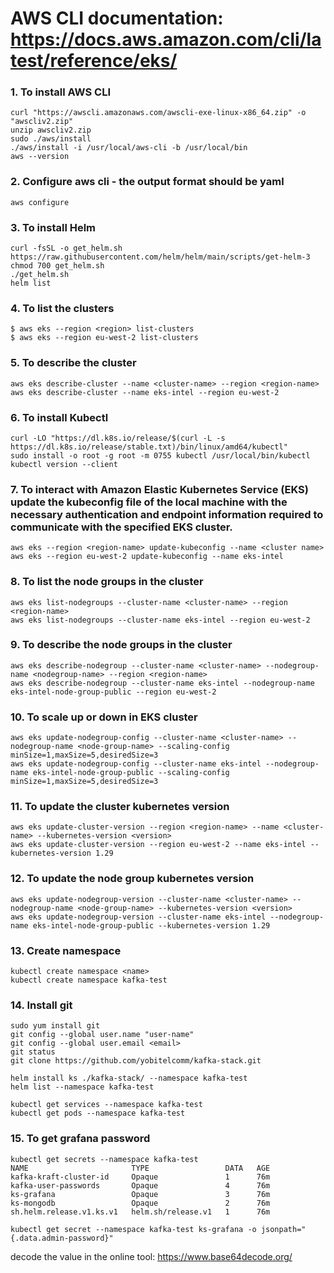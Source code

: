 # AWS CLI documentation: https://docs.aws.amazon.com/cli/latest/reference/eks/

### 1. To install AWS CLI
```
curl "https://awscli.amazonaws.com/awscli-exe-linux-x86_64.zip" -o "awscliv2.zip"
unzip awscliv2.zip
sudo ./aws/install
./aws/install -i /usr/local/aws-cli -b /usr/local/bin
aws --version
```
### 2. Configure aws cli - the output format should be yaml
```
aws configure
```

### 3. To install Helm
```
curl -fsSL -o get_helm.sh https://raw.githubusercontent.com/helm/helm/main/scripts/get-helm-3
chmod 700 get_helm.sh
./get_helm.sh
helm list
```

### 4. To list the clusters
```
$ aws eks --region <region> list-clusters
$ aws eks --region eu-west-2 list-clusters
```

### 5. To describe the cluster
```
aws eks describe-cluster --name <cluster-name> --region <region-name> 
aws eks describe-cluster --name eks-intel --region eu-west-2
```

### 6. To install Kubectl
```
curl -LO "https://dl.k8s.io/release/$(curl -L -s https://dl.k8s.io/release/stable.txt)/bin/linux/amd64/kubectl"
sudo install -o root -g root -m 0755 kubectl /usr/local/bin/kubectl
kubectl version --client
```

### 7. To interact with Amazon Elastic Kubernetes Service (EKS) update the kubeconfig file of the local machine with the necessary authentication and endpoint information required to communicate with the specified EKS cluster.
```
aws eks --region <region-name> update-kubeconfig --name <cluster name> 
aws eks --region eu-west-2 update-kubeconfig --name eks-intel
```

### 8. To list the node groups in the cluster
```
aws eks list-nodegroups --cluster-name <cluster-name> --region <region-name> 
aws eks list-nodegroups --cluster-name eks-intel --region eu-west-2
```

### 9. To describe the node groups in the cluster
```
aws eks describe-nodegroup --cluster-name <cluster-name> --nodegroup-name <nodegroup-name> --region <region-name>
aws eks describe-nodegroup --cluster-name eks-intel --nodegroup-name eks-intel-node-group-public --region eu-west-2
```

### 10. To scale up or down in EKS cluster
```
aws eks update-nodegroup-config --cluster-name <cluster-name> --nodegroup-name <node-group-name> --scaling-config minSize=1,maxSize=5,desiredSize=3 
aws eks update-nodegroup-config --cluster-name eks-intel --nodegroup-name eks-intel-node-group-public --scaling-config minSize=1,maxSize=5,desiredSize=3
```

### 11. To update the cluster kubernetes version
```
aws eks update-cluster-version --region <region-name> --name <cluster-name> --kubernetes-version <version> 
aws eks update-cluster-version --region eu-west-2 --name eks-intel --kubernetes-version 1.29
```

### 12. To update the node group kubernetes version
```
aws eks update-nodegroup-version --cluster-name <cluster-name> --nodegroup-name <node-group-name> --kubernetes-version <version>
aws eks update-nodegroup-version --cluster-name eks-intel --nodegroup-name eks-intel-node-group-public --kubernetes-version 1.29
```

### 13. Create namespace 
```
kubectl create namespace <name>
kubectl create namespace kafka-test
```

### 14. Install git 
```
sudo yum install git
git config --global user.name "user-name"
git config --global user.email <email>
git status
git clone https://github.com/yobitelcomm/kafka-stack.git

helm install ks ./kafka-stack/ --namespace kafka-test
helm list --namespace kafka-test

kubectl get services --namespace kafka-test
kubectl get pods --namespace kafka-test
```

### 15. To get grafana password 
```
kubectl get secrets --namespace kafka-test
NAME                       TYPE                 DATA   AGE
kafka-kraft-cluster-id     Opaque               1      76m
kafka-user-passwords       Opaque               4      76m
ks-grafana                 Opaque               3      76m
ks-mongodb                 Opaque               2      76m
sh.helm.release.v1.ks.v1   helm.sh/release.v1   1      76m

kubectl get secret --namespace kafka-test ks-grafana -o jsonpath="{.data.admin-password}"
```
decode the value in the online tool: https://www.base64decode.org/
